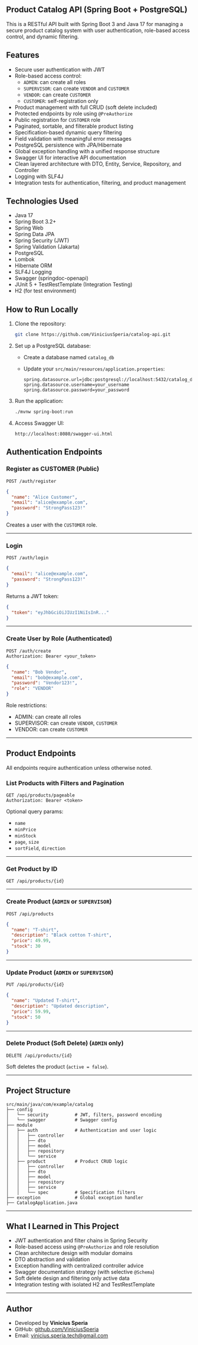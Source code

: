 ## Product Catalog API (Spring Boot + PostgreSQL)

This is a RESTful API built with Spring Boot 3 and Java 17 for managing a secure product catalog system with user authentication, role-based access control, and dynamic filtering.

## Features

- Secure user authentication with JWT
- Role-based access control:
    - `ADMIN`: can create all roles
    - `SUPERVISOR`: can create `VENDOR` and `CUSTOMER`
    - `VENDOR`: can create `CUSTOMER`
    - `CUSTOMER`: self-registration only
- Product management with full CRUD (soft delete included)
- Protected endpoints by role using `@PreAuthorize`
- Public registration for `CUSTOMER` role
- Paginated, sortable, and filterable product listing
- Specification-based dynamic query filtering
- Field validation with meaningful error messages
- PostgreSQL persistence with JPA/Hibernate
- Global exception handling with a unified response structure
- Swagger UI for interactive API documentation
- Clean layered architecture with DTO, Entity, Service, Repository, and Controller
- Logging with SLF4J
- Integration tests for authentication, filtering, and product management

## Technologies Used

- Java 17
- Spring Boot 3.2+
- Spring Web
- Spring Data JPA
- Spring Security (JWT)
- Spring Validation (Jakarta)
- PostgreSQL
- Lombok
- Hibernate ORM
- SLF4J Logging
- Swagger (springdoc-openapi)
- JUnit 5 + TestRestTemplate (Integration Testing)
- H2 (for test environment)

## How to Run Locally

1. Clone the repository:

   ```bash
   git clone https://github.com/ViniciusSperia/catalog-api.git
   ```

2. Set up a PostgreSQL database:

    - Create a database named `catalog_db`
    - Update your `src/main/resources/application.properties`:

      ```properties
      spring.datasource.url=jdbc:postgresql://localhost:5432/catalog_db
      spring.datasource.username=your_username
      spring.datasource.password=your_password
      ```

3. Run the application:

   ```bash
   ./mvnw spring-boot:run
   ```

4. Access Swagger UI:

   ```
   http://localhost:8080/swagger-ui.html
   ```

## Authentication Endpoints

### Register as CUSTOMER (Public)

```http
POST /auth/register
```

```json
{
  "name": "Alice Customer",
  "email": "alice@example.com",
  "password": "StrongPass123!"
}
```

Creates a user with the `CUSTOMER` role.

---

### Login

```http
POST /auth/login
```

```json
{
  "email": "alice@example.com",
  "password": "StrongPass123!"
}
```

Returns a JWT token:

```json
{
  "token": "eyJhbGciOiJIUzI1NiIsInR..."
}
```

---

### Create User by Role (Authenticated)

```http
POST /auth/create
Authorization: Bearer <your_token>
```

```json
{
  "name": "Bob Vendor",
  "email": "bob@example.com",
  "password": "Vendor123!",
  "role": "VENDOR"
}
```

Role restrictions:
- ADMIN: can create all roles
- SUPERVISOR: can create `VENDOR`, `CUSTOMER`
- VENDOR: can create `CUSTOMER`

---

## Product Endpoints

All endpoints require authentication unless otherwise noted.

### List Products with Filters and Pagination

```http
GET /api/products/pageable
Authorization: Bearer <token>
```

Optional query params:
- `name`
- `minPrice`
- `minStock`
- `page`, `size`
- `sortField`, `direction`

---

### Get Product by ID

```http
GET /api/products/{id}
```

---

### Create Product (`ADMIN` or `SUPERVISOR`)

```http
POST /api/products
```

```json
{
  "name": "T-shirt",
  "description": "Black cotton T-shirt",
  "price": 49.99,
  "stock": 30
}
```

---

### Update Product (`ADMIN` or `SUPERVISOR`)

```http
PUT /api/products/{id}
```

```json
{
  "name": "Updated T-shirt",
  "description": "Updated description",
  "price": 59.99,
  "stock": 50
}
```

---

### Delete Product (Soft Delete) (`ADMIN` only)

```http
DELETE /api/products/{id}
```

Soft deletes the product (`active = false`).

---

## Project Structure

```
src/main/java/com/example/catalog
├── config
│   └── security          # JWT, filters, password encoding
│   └── swagger           # Swagger config
├── module
│   ├── auth              # Authentication and user logic
│   │   ├── controller
│   │   ├── dto
│   │   ├── model
│   │   ├── repository
│   │   └── service
│   ├── product           # Product CRUD logic
│   │   ├── controller
│   │   ├── dto
│   │   ├── model
│   │   ├── repository
│   │   ├── service
│   │   └── spec          # Specification filters
├── exception             # Global exception handler
├── CatalogApplication.java
```

---

## What I Learned in This Project

- JWT authentication and filter chains in Spring Security
- Role-based access using `@PreAuthorize` and role resolution
- Clean architecture design with modular domains
- DTO abstraction and validation
- Exception handling with centralized controller advice
- Swagger documentation strategy (with selective `@Schema`)
- Soft delete design and filtering only active data
- Integration testing with isolated H2 and TestRestTemplate

---

## Author

- Developed by **Vinicius Speria**
- GitHub: [github.com/ViniciusSperia](https://github.com/ViniciusSperia)
- Email: [vinicius.speria.tech@gmail.com](mailto:vinicius.speria.tech@gmail.com)